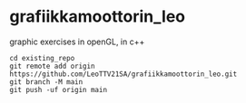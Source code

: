 # grafiikkamoottorin_leo
graphic exercises in openGL, in c++

```
cd existing_repo
git remote add origin https://github.com/LeoTTV21SA/grafiikkamoottorin_leo.git
git branch -M main
git push -uf origin main
```
